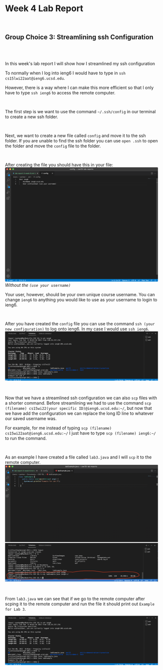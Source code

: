 # Week 4 Lab Report
<br>

## Group Choice 3: Streamlining ssh Configuration
<br>
<br>

In this week's lab report I will show how I streamlined my ssh configuration

To normally when I log into ieng6 I would have to type in `ssh cs15lwi22aat@ieng6.ucsd.edu`. <br>

However, there is a way where I can make this more efficient so that I only have to type  `ssh ieng6`  to access the remote computer. 

<br>

The first step is we want to use the command `~/.ssh/config` in our terminal to create a new ssh folder. 

<br>


Next, we want to create a new file called `config` and move it to the ssh folder. If you are unable to find the ssh folder you can use `open .ssh` to open the folder and move the `config` file to the folder. 

<br>


After creating the file you should have this in your file:
![Image](L3.2.png)
*Without the `(use your username)`*

Your user, however, should be your own unique course username.
You can change `ieng6` to anything you would like to use as your username to login to ieng6.

<br>

After you have created the `config` file you can  use the command `ssh (your new configuration)` to log onto ieng6. In my case I would use `ssh ieng6`. 
![Image](L3.3.png)

<br>

Now that we have a streamlined ssh configuration we can also `scp` files with a shorter command. Before streamlining we had to use the command `scp (filename) cs15wi22(your specific ID)@ieng6.ucsd.edu:~/`, but now that we have add the configuration we can replace the long ID line to whatever our saved username was. 
<br>

For example, for me instead of typing `scp (filename) cs15wi22aat@ieng6.ucsd.edu:~/` I just have to type `scp (filename) ieng6:~/` to run the command.

<br>

As an example I have created a file called `lab3.java` and I will `scp` it to the remote computer.
![Image](L3.6.png)
![Image](L3.5.png)

<br>

From `lab3.java` we can see that if we go to the remote computer after scping it to the remote computer and run the file it should print out `Example for Lab 3`.

![Image](L3.3.png)